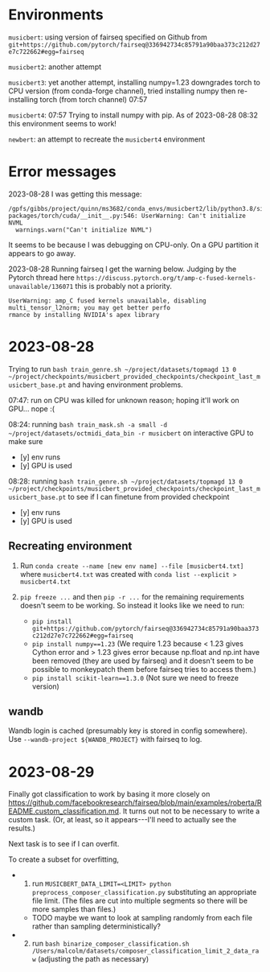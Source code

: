 # Environments

`musicbert`: using version of fairseq specified on Github from `git+https://github.com/pytorch/fairseq@336942734c85791a90baa373c212d27e7c722662#egg=fairseq`

`musicbert2`: another attempt

`musicbert3`: yet another attempt, installing numpy=1.23 downgrades torch to CPU version (from conda-forge channel), tried installing numpy then re-installing torch (from torch channel) 07:57

`musicbert4`: 07:57 Trying to install numpy with pip. As of 2023-08-28 08:32 this environment seems to work! 

`newbert`: an attempt to recreate the `musicbert4` environment

# Error messages

2023-08-28 I was getting this message:
```
/gpfs/gibbs/project/quinn/ms3682/conda_envs/musicbert2/lib/python3.8/site-packages/torch/cuda/__init__.py:546: UserWarning: Can't initialize NVML
  warnings.warn("Can't initialize NVML")
```
It seems to be because I was debugging on CPU-only. On a GPU partition it appears to go away.

2023-08-28 Running fairseq I get the warning below. Judging by the Pytorch thread here `https://discuss.pytorch.org/t/amp-c-fused-kernels-unavailable/136071` this is probably not a priority.
```
UserWarning: amp_C fused kernels unavailable, disabling multi_tensor_l2norm; you may get better perfo
rmance by installing NVIDIA's apex library
```

# 2023-08-28

Trying to run `bash train_genre.sh ~/project/datasets/topmagd 13 0 ~/project/checkpoints/musicbert_provided_checkpoints/checkpoint_last_musicbert_base.pt` and having environment problems.

07:47: run on CPU was killed for unknown reason; hoping it'll work on GPU... nope :(

08:24: running `bash train_mask.sh -a small -d ~/project/datasets/octmidi_data_bin -r musicbert` on interactive GPU to make sure
- [y] env runs
- [y] GPU is used

08:28: running `bash train_genre.sh ~/project/datasets/topmagd 13 0 ~/project/checkpoints/musicbert_provided_checkpoints/checkpoint_last_musicbert_base.pt` to see if I can finetune from provided checkpoint
- [y] env runs
- [y] GPU is used

## Recreating environment

1. Run `conda create --name [new env name] --file [musicbert4.txt]` where `musicbert4.txt` was created with `conda list --explicit > musicbert4.txt`

2. `pip freeze ...` and then `pip -r ...` for the remaining requirements doesn't seem to be working. So instead it looks like we need to run:
    - `pip install git+https://github.com/pytorch/fairseq@336942734c85791a90baa373c212d27e7c722662#egg=fairseq`
    - `pip install numpy==1.23` (We require 1.23 because < 1.23 gives Cython error and > 1.23 gives error because np.float and np.int have been removed (they are used by fairseq) and it doesn't seem to be possible to monkeypatch them before fairseq tries to access them.)
    - `pip install scikit-learn==1.3.0` (Not sure we need to freeze version)

## wandb

Wandb login is cached (presumably key is stored in config somewhere).
Use `--wandb-project ${WANDB_PROJECT}` with fairseq to log.


# 2023-08-29

Finally got classification to work by basing it more closely on https://github.com/facebookresearch/fairseq/blob/main/examples/roberta/README.custom_classification.md. It turns out not to be necessary to write a custom task. (Or, at least, so it appears---I'll need to actually see the results.)

Next task is to see if I can overfit.

To create a subset for overfitting,
- 1. run `MUSICBERT_DATA_LIMIT=<LIMIT> python preprocess_composer_classification.py` substituting an appropriate file limit. (The files are cut into multiple segments so there will be more samples than files.)
  - TODO maybe we want to look at sampling randomly from each file rather than sampling deterministically?
- 2. run `bash binarize_composer_classification.sh /Users/malcolm/datasets/composer_classification_limit_2_data_raw` (adjusting the path as necessary)
